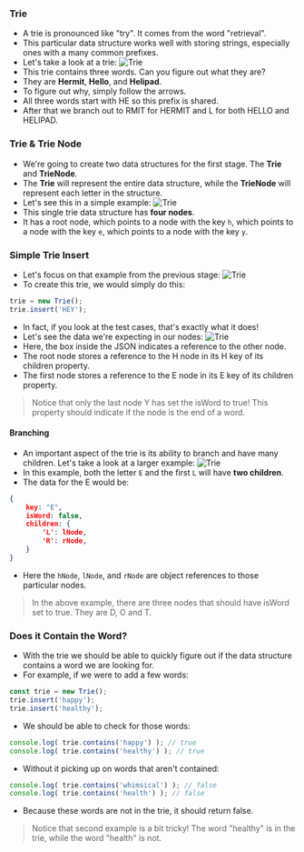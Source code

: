 ### Trie
- A trie is pronounced like "try". It comes from the word "retrieval".
- This particular data structure works well with storing strings, especially ones with a many common prefixes.
- Let's take a look at a trie:
![Trie](https://res.cloudinary.com/divzjiip8/image/upload/v1591583216/Frame_1_8_dahnw7.png)
- This trie contains three words. Can you figure out what they are?
- They are **Hermit**, **Hello**, and **Helipad**.
- To figure out why, simply follow the arrows.
- All three words start with HE so this prefix is shared. 
- After that we branch out to RMIT for HERMIT and L for both HELLO and HELIPAD.

### Trie & Trie Node
- We're going to create two data structures for the first stage. The **Trie** and **TrieNode**.
- The **Trie** will represent the entire data structure, while the **TrieNode** will represent each letter in the structure.
- Let's see this in a simple example:
![Trie](https://res.cloudinary.com/divzjiip8/image/upload/v1591583930/Frame_2_5_ndafsc.png)
- This single trie data structure has **four nodes**.
- It has a root node, which points to a node with the key ``h``, which points to a node with the key ``e``, which points to a node with the key ``y``.

### Simple Trie Insert
- Let's focus on that example from the previous stage:
![Trie](https://res.cloudinary.com/divzjiip8/image/upload/v1591583930/Frame_2_5_ndafsc.png)
- To create this trie, we would simply do this:
```js
trie = new Trie();
trie.insert('HEY');
```
- In fact, if you look at the test cases, that's exactly what it does!
- Let's see the data we're expecting in our nodes:
![Trie](https://res.cloudinary.com/divzjiip8/image/upload/v1611852494/Frame_5_19_mkeetb.png)
- Here, the box inside the JSON indicates a reference to the other node.
- The root node stores a reference to the H node in its H key of its children property.
- The first node stores a reference to the E node in its E key of its children property.
>  Notice that only the last node Y has set the isWord to true! This property should indicate if the node is the end of a word.

#### Branching
- An important aspect of the trie is its ability to branch and have many children. Let's take a look at a larger example:
![Trie](https://res.cloudinary.com/divzjiip8/image/upload/v1591585649/Frame_4_2_jmpu1a.png)
- In this example, both the letter ``E`` and the first ``L`` will have **two children**.
- The data for the E would be:
```json
{
    key: "E",
    isWord: false,
    children: {
        'L': lNode,
        'R': rNode,
    }
}
```
- Here the ``hNode``, ``lNode``, and ``rNode`` are object references to those particular nodes.
>  In the above example, there are three nodes that should have isWord set to true. They are D, O and T.

### Does it Contain the Word?
- With the trie we should be able to quickly figure out if the data structure contains a word we are looking for.
- For example, if we were to add a few words:
```js
const trie = new Trie();
trie.insert('happy');
trie.insert('healthy');
```
- We should be able to check for those words:
```js
console.log( trie.contains('happy') ); // true
console.log( trie.contains('healthy') ); // true
```
- Without it picking up on words that aren't contained:
```js
console.log( trie.contains('whimsical') ); // false
console.log( trie.contains('health') ); // false
```
- Because these words are not in the trie, it should return false.
> Notice that second example is a bit tricky! The word "healthy" is in the trie, while the word "health" is not.